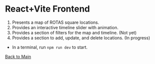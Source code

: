 # React+Vite Frontend

1. Presents a map of ROTAS square locations.
2. Provides an interactive timeline slider with animation.
3. Provides a section of filters for the map and timeline. (Not yet)
4. Provides a section to add, update, and delete locations. (In progress)

- In a terminal, run ``` npm run dev ``` to start.


[Back to Main](../README.md)